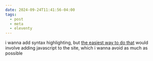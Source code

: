 ```yaml
---
date: 2024-09-24T11:41:56-04:00
tags:
  - post
  - meta
  - eleventy
---
```


i wanna add syntax highlighting, but [the easiest way to do that](https://www.11ty.dev/docs/plugins/syntaxhighlight/) would involve adding javascript to the site, which i wanna avoid as much as possible
